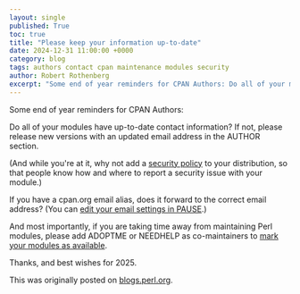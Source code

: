 ```yaml
---
layout: single
published: True
toc: true
title: "Please keep your information up-to-date"
date: 2024-12-31 11:00:00 +0000
category: blog
tags: authors contact cpan maintenance modules security
author: Robert Rothenberg
excerpt: "Some end of year reminders for CPAN Authors: Do all of your modules have up-to-date contact information?"
---
```


Some end of year reminders for CPAN Authors:

Do all of your modules have up-to-date contact information? If not, please release new versions with an updated email address in the AUTHOR section.

(And while you're at it, why not add a [security policy](https://security.metacpan.org/docs/guides/security-policy-for-authors.html) to your distribution, so that people know how and where to report a security issue with your module.)

If you have a cpan.org email alias, does it forward to the correct email address?
(You can [edit your email settings in PAUSE](https://pause.perl.org/pause/authenquery?ACTION=edit_cred).)

And most importantly, if you are taking time away from maintaining Perl modules, please add ADOPTME or NEEDHELP as co-maintainers to [mark your modules as available](https://neilb.org/2013/08/07/adoptme.html).

Thanks, and best wishes for 2025.

This was originally posted on
[blogs.perl.org](https://blogs.perl.org/users/robert_rothenberg/2024/12/please-keep-your-information-up-to-date.html).
